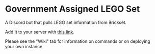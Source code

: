 # Government Assigned LEGO Set
A Discord bot that pulls LEGO set information from Brickset.

Add it to your server with [this link](https://discord.com/api/oauth2/authorize?client_id=975839414523658280&permissions=2147534848&scope=bot).


Please see the "Wiki" tab for information on commands or on deploying your own instance.
